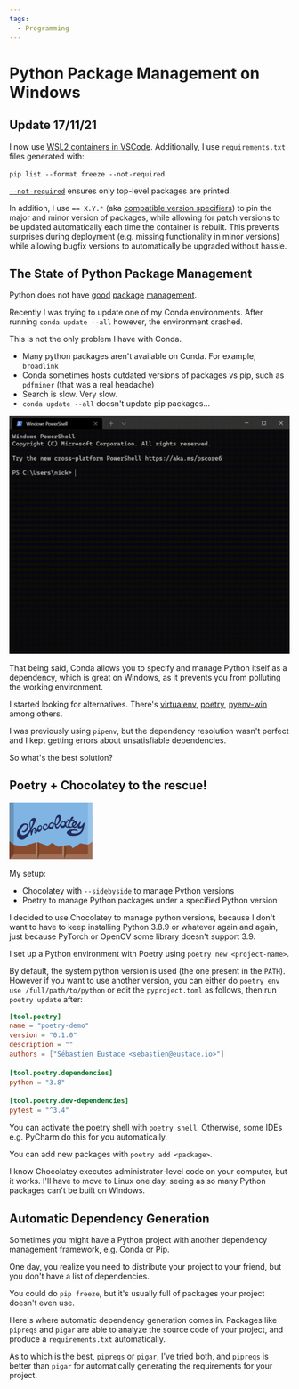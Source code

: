 ```yaml
---
tags:
  - Programming
---
```

# Python Package Management on Windows

## **Update 17/11/21**

I now use [WSL2 containers in VSCode](2021-11-17-developing-in-wsl-containers.md). Additionally, I use `requirements.txt` files generated with:

 `pip list --format freeze --not-required`

[`--not-required`][--not-required] ensures only top-level packages are printed.

In addition, I use `== X.Y.*` (aka [compatible version specifiers][compatible-version-specifiers]) to pin the major and minor version of packages, while allowing for patch versions to be updated automatically each time the container is rebuilt. This prevents surprises during deployment (e.g. missing functionality in minor versions) while allowing bugfix versions to automatically be upgraded without hassle.

## The State of Python Package Management

Python does not have [good](https://www.reddit.com/r/webdev/comments/46w7gt/is_it_just_me_or_is_package_management_with/) [package](https://news.ycombinator.com/item?id=19985802) [management](https://news.ycombinator.com/item?id=21781604).

Recently I was trying to update one of my Conda environments. After running `conda update --all` however, the environment crashed.

This is not the only problem I have with Conda.

- Many python packages aren't available on Conda. For example, `broadlink`
- Conda sometimes hosts outdated versions of packages vs pip, such as `pdfminer` (that was a real headache)
- Search is slow. Very slow.
- `conda update --all` doesn't update pip packages...

![](../static/images/2021-04-15/conda.gif)

That being said, Conda allows you to specify and manage Python itself as a dependency, which is great on Windows, as it prevents you from polluting the working environment.

I started looking for alternatives. There's [virtualenv](https://virtualenv.pypa.io/en/latest/), [poetry](https://python-poetry.org/), [pyenv-win](https://github.com/pyenv-win/pyenv-win) among others.

I was previously using `pipenv`, but the dependency resolution wasn't perfect and I kept getting errors about unsatisfiable dependencies.

So what's the best solution?

## Poetry + Chocolatey to the rescue!

<img style="max-width: min(30vw, 150px);" src="/static/images/2021-04-15/chocolatey.svg" alt="Chocolatey"/>

My setup:

- Chocolatey with `--sidebyside` to manage Python versions
- Poetry to manage Python packages under a specified Python version

I decided to use Chocolatey to manage python versions, because I don't want to have to keep installing Python 3.8.9 or whatever again and again, just because PyTorch or OpenCV some library doesn't support 3.9.

I set up a Python environment with Poetry using `poetry new <project-name>`.

By default, the system python version is used (the one present in the `PATH`). However if you want to use another version, you can either do `poetry env use /full/path/to/python` or edit the `pyproject.toml` as follows, then run `poetry update` after:

```toml hl_lines="8"
[tool.poetry]
name = "poetry-demo"
version = "0.1.0"
description = ""
authors = ["Sébastien Eustace <sebastien@eustace.io>"]

[tool.poetry.dependencies]
python = "3.8"

[tool.poetry.dev-dependencies]
pytest = "^3.4"
```

You can activate the poetry shell with `poetry shell`. Otherwise, some IDEs e.g. PyCharm do this for you automatically.

You can add new packages with `poetry add <package>`.

I know Chocolatey executes administrator-level code on your computer, but it works. I'll have to move to Linux one day, seeing as so many Python packages can't be built on Windows.

## Automatic Dependency Generation

Sometimes you might have a Python project with another dependency management framework, e.g. Conda or Pip.

One day, you realize you need to distribute your project to your friend, but you don't have a list of dependencies.

You could do `pip freeze`, but it's usually full of packages your project doesn't even use.

Here's where automatic dependency generation comes in. Packages like `pipreqs` and `pigar` are able to analyze the source code of your project, and produce a `requirements.txt` automatically.

As to which is the best, `pipreqs` or `pigar`, I've tried both, and `pipreqs` is better than `pigar` for automatically generating the requirements for your project.

[--not-required]: https://pip.pypa.io/en/stable/cli/pip_list/#cmdoption-not-required
[compatible-version-specifiers]: https://www.python.org/dev/peps/pep-0440/#compatible-release